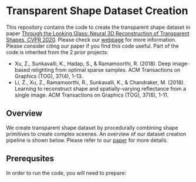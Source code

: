 # Transparent Shape Dataset Creation

This repository contains the code to create the transparent shape dataset in paper [Through the Looking Glass: Neural 3D Reconstruction of Transparent Shapes, CVPR 2020](http://cseweb.ucsd.edu/~viscomp/projects/CVPR20Transparent/). Please check our [webpage](http://cseweb.ucsd.edu/~viscomp/projects/CVPR20Transparent/) for more information. Please consider citing our paper if you find this code useful. Part of the code is inherited from the 2 prior projects:
* Xu, Z., Sunkavalli, K., Hadap, S., & Ramamoorthi, R. (2018). Deep image-based relighting from optimal sparse samples. ACM Transactions on Graphics (TOG), 37(4), 1-13.
* Li, Z., Xu, Z., Ramamoorthi, R., Sunkavalli, K., & Chandraker, M. (2018). Learning to reconstruct shape and spatially-varying reflectance from a single image. ACM Transactions on Graphics (TOG), 37(6), 1-11.

## Overview 
We create transparent shape dataset by procedurally combining shape primitives to create complex sceenes. An overview of our dataset creation pipeline is shown below. Please refer to our [paper](https://arxiv.org/abs/2004.10904) for more details. 

## Prerequsites 
In order to run the code, you will need to prepare:
